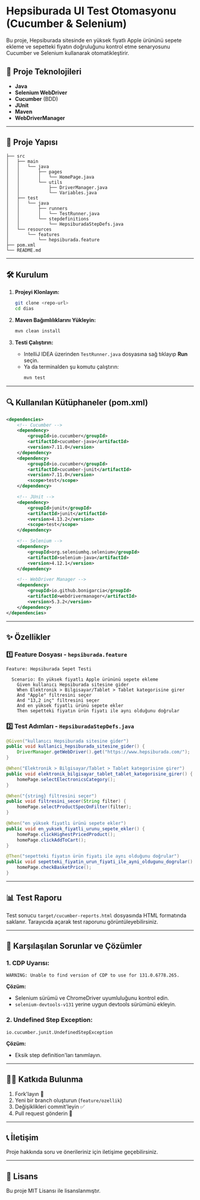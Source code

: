 # Hepsiburada UI Test Otomasyonu (Cucumber & Selenium)

Bu proje, Hepsiburada sitesinde en yüksek fiyatlı Apple ürününü sepete ekleme ve sepetteki fiyatın doğruluğunu kontrol etme senaryosunu Cucumber ve Selenium kullanarak otomatikleştirir.

## 🚀 Proje Teknolojileri
- **Java**
- **Selenium WebDriver**
- **Cucumber** (BDD)
- **JUnit**
- **Maven**
- **WebDriverManager**

---

## 📂 Proje Yapısı
```
├── src
│   ├── main
│   │   └── java
│   │       ├── pages
│   │       │   └── HomePage.java
│   │       └── utils
│   │           ├── DriverManager.java
│   │           └── Variables.java
│   ├── test
│   │   └── java
│   │       ├── runners
│   │       │   └── TestRunner.java
│   │       └── stepdefinitions
│   │           └── HepsiburadaStepDefs.java
│   └── resources
│       └── features
│           └── hepsiburada.feature
├── pom.xml
└── README.md
```

---

## 🛠️ Kurulum
1. **Projeyi Klonlayın:**
   ```bash
   git clone <repo-url>
   cd dias
   ```

2. **Maven Bağımlılıklarını Yükleyin:**
   ```bash
   mvn clean install
   ```

3. **Testi Çalıştırın:**
    - IntelliJ IDEA üzerinden `TestRunner.java` dosyasına sağ tıklayıp **Run** seçin.
    - Ya da terminalden şu komutu çalıştırın:
      ```bash
      mvn test
      ```

---

## 🔍 Kullanılan Kütüphaneler (pom.xml)
```xml
<dependencies>
    <!-- Cucumber -->
    <dependency>
        <groupId>io.cucumber</groupId>
        <artifactId>cucumber-java</artifactId>
        <version>7.11.0</version>
    </dependency>
    <dependency>
        <groupId>io.cucumber</groupId>
        <artifactId>cucumber-junit</artifactId>
        <version>7.11.0</version>
        <scope>test</scope>
    </dependency>

    <!-- JUnit -->
    <dependency>
        <groupId>junit</groupId>
        <artifactId>junit</artifactId>
        <version>4.13.2</version>
        <scope>test</scope>
    </dependency>

    <!-- Selenium -->
    <dependency>
        <groupId>org.seleniumhq.selenium</groupId>
        <artifactId>selenium-java</artifactId>
        <version>4.12.1</version>
    </dependency>

    <!-- WebDriver Manager -->
    <dependency>
        <groupId>io.github.bonigarcia</groupId>
        <artifactId>webdrivermanager</artifactId>
        <version>5.3.2</version>
    </dependency>
</dependencies>
```

---

## ✨ Özellikler
### 1️⃣ Feature Dosyası - `hepsiburada.feature`
```gherkin
Feature: Hepsiburada Sepet Testi

  Scenario: En yüksek fiyatlı Apple ürününü sepete ekleme
    Given kullanıcı Hepsiburada sitesine gider
    When Elektronik > Bilgisayar/Tablet > Tablet kategorisine girer
    And "Apple" filtresini seçer
    And "13,2 inç" filtresini seçer
    And en yüksek fiyatlı ürünü sepete ekler
    Then sepetteki fiyatın ürün fiyatı ile aynı olduğunu doğrular
```

### 2️⃣ Test Adımları - `HepsiburadaStepDefs.java`
```java
@Given("kullanıcı Hepsiburada sitesine gider")
public void kullanici_hepsiburada_sitesine_gider() {
    DriverManager.getWebDriver().get("https://www.hepsiburada.com/");
}

@When("Elektronik > Bilgisayar/Tablet > Tablet kategorisine girer")
public void elektronik_bilgisayar_tablet_tablet_kategorisine_girer() {
    homePage.selectElectronicsCategory();
}

@When("{string} filtresini seçer")
public void filtresini_secer(String filter) {
    homePage.selectProductSpecOnFilter(filter);
}

@When("en yüksek fiyatlı ürünü sepete ekler")
public void en_yuksek_fiyatli_urunu_sepete_ekler() {
    homePage.clickHighestPricedProduct();
    homePage.clickAddToCart();
}

@Then("sepetteki fiyatın ürün fiyatı ile aynı olduğunu doğrular")
public void sepetteki_fiyatin_urun_fiyati_ile_ayni_oldugunu_dogrular() {
    homePage.checkBasketPrice();
}
```

---

## 📊 Test Raporu
Test sonucu `target/cucumber-reports.html` dosyasında HTML formatında saklanır. Tarayıcıda açarak test raporunu görüntüleyebilirsiniz.

---

## 🔧 Karşılaşılan Sorunlar ve Çözümler

### 1. **CDP Uyarısı:**
```
WARNING: Unable to find version of CDP to use for 131.0.6778.265.
```
**Çözüm:**
- Selenium sürümü ve ChromeDriver uyumluluğunu kontrol edin.
- `selenium-devtools-v131` yerine uygun devtools sürümünü ekleyin.

### 2. **Undefined Step Exception:**
```
io.cucumber.junit.UndefinedStepException
```
**Çözüm:**
- Eksik step definition'ları tanımlayın.

---

## 👨‍💻 Katkıda Bulunma
1. Fork'layın 🍴
2. Yeni bir branch oluşturun (`feature/ozellik`)
3. Değişiklikleri commit'leyin ✅
4. Pull request gönderin 🔄

---

## 📞 İletişim
Proje hakkında soru ve önerileriniz için iletişime geçebilirsiniz.

---

## 📝 Lisans
Bu proje MIT Lisansı ile lisanslanmıştır.

